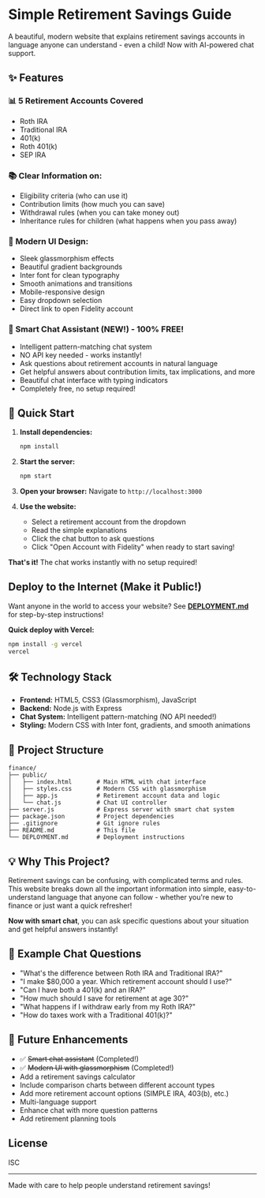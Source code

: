 # Simple Retirement Savings Guide

A beautiful, modern website that explains retirement savings accounts in language anyone can understand - even a child! Now with AI-powered chat support.

## ✨ Features

### 📊 5 Retirement Accounts Covered
  - Roth IRA
  - Traditional IRA
  - 401(k)
  - Roth 401(k)
  - SEP IRA

### 📚 Clear Information on:
  - Eligibility criteria (who can use it)
  - Contribution limits (how much you can save)
  - Withdrawal rules (when you can take money out)
  - Inheritance rules for children (what happens when you pass away)

### 🎨 Modern UI Design:
  - Sleek glassmorphism effects
  - Beautiful gradient backgrounds
  - Inter font for clean typography
  - Smooth animations and transitions
  - Mobile-responsive design
  - Easy dropdown selection
  - Direct link to open Fidelity account

### 🤖 Smart Chat Assistant (NEW!) - 100% FREE!
  - Intelligent pattern-matching chat system
  - NO API key needed - works instantly!
  - Ask questions about retirement accounts in natural language
  - Get helpful answers about contribution limits, tax implications, and more
  - Beautiful chat interface with typing indicators
  - Completely free, no setup required!

## 🚀 Quick Start

1. **Install dependencies:**
   ```bash
   npm install
   ```

2. **Start the server:**
   ```bash
   npm start
   ```

3. **Open your browser:**
   Navigate to `http://localhost:3000`

4. **Use the website:**
   - Select a retirement account from the dropdown
   - Read the simple explanations
   - Click the chat button to ask questions
   - Click "Open Account with Fidelity" when ready to start saving!

**That's it!** The chat works instantly with no setup required!

## Deploy to the Internet (Make it Public!)

Want anyone in the world to access your website? See **[DEPLOYMENT.md](DEPLOYMENT.md)** for step-by-step instructions!

**Quick deploy with Vercel:**
```bash
npm install -g vercel
vercel
```

## 🛠️ Technology Stack

- **Frontend:** HTML5, CSS3 (Glassmorphism), JavaScript
- **Backend:** Node.js with Express
- **Chat System:** Intelligent pattern-matching (NO API needed!)
- **Styling:** Modern CSS with Inter font, gradients, and smooth animations

## 📁 Project Structure

```
finance/
├── public/
│   ├── index.html       # Main HTML with chat interface
│   ├── styles.css       # Modern CSS with glassmorphism
│   ├── app.js           # Retirement account data and logic
│   └── chat.js          # Chat UI controller
├── server.js            # Express server with smart chat system
├── package.json         # Project dependencies
├── .gitignore           # Git ignore rules
├── README.md            # This file
└── DEPLOYMENT.md        # Deployment instructions
```

## 💡 Why This Project?

Retirement savings can be confusing, with complicated terms and rules. This website breaks down all the important information into simple, easy-to-understand language that anyone can follow - whether you're new to finance or just want a quick refresher!

**Now with smart chat**, you can ask specific questions about your situation and get helpful answers instantly!

## 🎯 Example Chat Questions

- "What's the difference between Roth IRA and Traditional IRA?"
- "I make $80,000 a year. Which retirement account should I use?"
- "Can I have both a 401(k) and an IRA?"
- "How much should I save for retirement at age 30?"
- "What happens if I withdraw early from my Roth IRA?"
- "How do taxes work with a Traditional 401(k)?"

## 🚀 Future Enhancements

- ✅ ~~Smart chat assistant~~ (Completed!)
- ✅ ~~Modern UI with glassmorphism~~ (Completed!)
- Add a retirement savings calculator
- Include comparison charts between different account types
- Add more retirement account options (SIMPLE IRA, 403(b), etc.)
- Multi-language support
- Enhance chat with more question patterns
- Add retirement planning tools

## License

ISC

---

Made with care to help people understand retirement savings!
